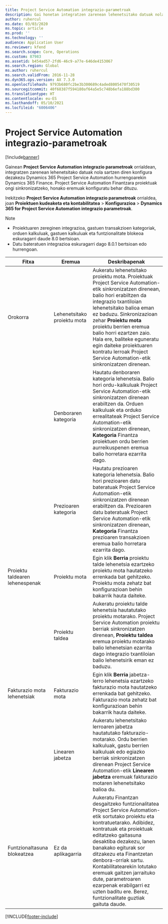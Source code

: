 ```yaml
---
title: Project Service Automation integrazio-parametroak
description: Gai honetan integratzen zarenean lehenetsitako datuak nola sartzen diren konfiguratzen da Microsoft Dynamics 365 for Project Service Automation Microsoftekin Dynamics 365 Finance.
author: ruhercul
ms.date: 03/03/2020
ms.topic: article
ms.prod: ''
ms.technology: ''
audience: Application User
ms.reviewer: kfend
ms.search.scope: Core, Operations
ms.custom: 87983
ms.assetid: b454ad57-2fd6-46c9-a77e-646de4153067
ms.search.region: Global
ms.author: ruhercul
ms.search.validFrom: 2016-11-28
ms.dyn365.ops.version: AX 7.3.0
ms.openlocfilehash: 9793b680fc2be3b300689c4aded8005470f30519
ms.sourcegitcommit: 40f68387f594180af64a5e5c748b6efa188bd300
ms.translationtype: HT
ms.contentlocale: eu-ES
ms.lasthandoff: 05/10/2021
ms.locfileid: "6006406"
---
```

# <a name="project-service-automation-integration-parameters"></a>Project Service Automation integrazio-parametroak

[!include[banner](../includes/banner.md)]

Gainean **Project Service Automation integrazio parametroak** orrialdean, integratzen zarenean lehenetsitako datuak nola sartzen diren konfigura dezakezu Dynamics 365 Project Service Automation hurrengoarekin Dynamics 365 Finance. Project Service Automation Finantzara proiektuak ongi sinkronizatzeko, honako eremuak konfiguratu behar dituzu.

Irekitzeko **Project Service Automation integrazio parametroak** orrialdea, joan **Proiektuen kudeaketa eta kontabilitatea** \> **Konfigurazioa** \> **Dynamics 365 for Project Service Automation integrazio parametroak**. 

> [!NOTE]
> - Proiektuaren zereginen integrazioa, gastuen transakzioen kategoriak, orduen kalkuluak, gastuen kalkuluak eta funtzionalitate blokeoa eskuragarri daude 8.0 bertsioan.
> - Datu bateratuen integrazioa eskuragarri dago 8.0.1 bertsioan edo hurrengoan.


| Fitxa                    | Eremua                | Deskribapenak |
|------------------------|----------------------|-------------|
| Orokorra                | Lehenetsitako proiektu mota | Aukeratu lehenetsitako proiektu mota. Proiektuak Project Service Automation-etik sinkronizatzen direnean, balio hori erabiltzen da integrazio txantiloian lehenetsitako balioa eman ez baduzu. Sinkronizazioan zehar **Proiektu mota** proiektu berrien eremua balio horri ezartzen zaio. Hala ere, baliteke eguneratu egin daiteke proiektuaren kontratu lerroak Project Service Automation-etik sinkronizatzen direnean. |
|                        | Denboraren kategoria        | Hautatu denboraren kategoria lehenetsia. Balio hori ordu-kalkuluak Project Service Automation-etik sinkronizatzen direnean erabiltzen da. Orduen kalkuluak eta orduko errealitateak Project Service Automation-etik sinkronizatzen direnean, **Kategoria** Finantza proiektuen ordu berrien aurreikuspenen eremua balio horretara ezarrita dago. |
|                        | Prezioaren kategoria         | Hautatu prezioaren kategoria lehenetsia. Balio hori prezioaren datu bateratuak Project Service Automation-etik sinkronizatzen direnean erabiltzen da. Prezioaren datu bateratuak Project Service Automation-etik sinkronizatzen direnean, **Kategoria** Finantza prezioaren transakzioen eremua balio horretara ezarrita dago. |
| Proiektu taldearen lehenespenak | Proiektu mota         | Egin klik **Berria** proiektu talde lehenetsia ezartzeko proiektu mota hautatzeko errenkada bat gehitzeko. Proiektu mota zehatz bat konfigurazioan behin bakarrik hauta daiteke. |
|                        | Proiektu taldea        | Aukeratu proiektu talde lehenetsia hautatutako proiektu motarako. Project Service Automation proiektu berriak sinkronizatzen direnean, **Proiektu taldea** eremua proiektu motarako balio lehenetsian ezarrita dago integrazio txantiloian balio lehenetsirik eman ez baduzu. |
| Fakturazio mota lehenetsiak  | Fakturazio mota         | Egin klik **Berria** jabetza-lerro lehenetsia ezartzeko fakturazio mota hautatzeko errenkada bat gehitzeko. Fakturazio mota zehatz bat konfigurazioan behin bakarrik hauta daiteke. |
|                        | Linearen jabetza        | Aukeratu lehenetsitako lerroaren jabetza hautatutako fakturazio-motarako. Ordu berrien kalkuluak, gastu berrien kalkuluak edo egiazko berriak sinkronizatzen direnean Project Service Automation-etik **Linearen jabetza** eremuak fakturazio motaren lehenetsitako balioa du. |
| Funtzionaltasuna blokeatzea  | Ez da aplikagarria       | Aukeratu Finantzan desgaitzeko funtzionalitatea Project Service Automation-etik sortutako proiektu eta kontratuetarako. Adibidez, kontratuak eta proiektuak editatzeko gaitasuna desaktiba dezakezu, lanen banakako egiturak sor ditzakezu eta Finantzetan denbora-orriak sartu. Kontabilitatearekin lotutako eremuak gaitzen jarraituko dute, parametroaren ezarpenak erabilgarri ez uzten baditu ere. Berez, funtzionalitate guztiak gaituta daude. |


[!INCLUDE[footer-include](../includes/footer-banner.md)]